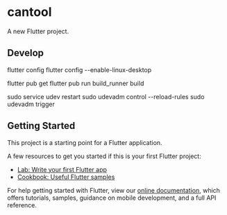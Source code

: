 # cantool

A new Flutter project.


## Develop
flutter config
flutter config --enable-linux-desktop

flutter pub get
flutter pub run build_runner build

sudo service udev restart
sudo udevadm control --reload-rules
sudo udevadm trigger

## Getting Started

This project is a starting point for a Flutter application.

A few resources to get you started if this is your first Flutter project:

- [Lab: Write your first Flutter app](https://flutter.dev/docs/get-started/codelab)
- [Cookbook: Useful Flutter samples](https://flutter.dev/docs/cookbook)

For help getting started with Flutter, view our
[online documentation](https://flutter.dev/docs), which offers tutorials,
samples, guidance on mobile development, and a full API reference.
